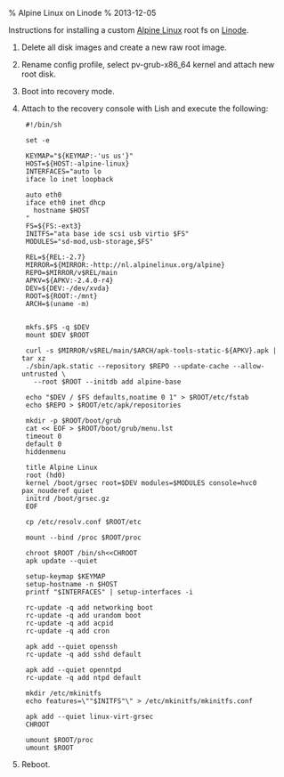% Alpine Linux on Linode
% 2013-12-05

Instructions for installing a custom [Alpine Linux][] root fs on
[Linode][].

1. Delete all disk images and create a new raw root image.
2. Rename config profile, select pv-grub-x86_64 kernel and
   attach new root disk.
3. Boot into recovery mode.
4. Attach to the recovery console with Lish and execute the following:

        #!/bin/sh

        set -e

        KEYMAP="${KEYMAP:-'us us'}"
        HOST=${HOST:-alpine-linux}
        INTERFACES="auto lo
        iface lo inet loopback

        auto eth0
        iface eth0 inet dhcp
          hostname $HOST
        "
        FS=${FS:-ext3}
        INITFS="ata base ide scsi usb virtio $FS"
        MODULES="sd-mod,usb-storage,$FS"

        REL=${REL:-2.7}
        MIRROR=${MIRROR:-http://nl.alpinelinux.org/alpine}
        REPO=$MIRROR/v$REL/main
        APKV=${APKV:-2.4.0-r4}
        DEV=${DEV:-/dev/xvda}
        ROOT=${ROOT:-/mnt}
        ARCH=$(uname -m)


        mkfs.$FS -q $DEV
        mount $DEV $ROOT

        curl -s $MIRROR/v$REL/main/$ARCH/apk-tools-static-${APKV}.apk | tar xz
        ./sbin/apk.static --repository $REPO --update-cache --allow-untrusted \
          --root $ROOT --initdb add alpine-base

        echo "$DEV / $FS defaults,noatime 0 1" > $ROOT/etc/fstab
        echo $REPO > $ROOT/etc/apk/repositories

        mkdir -p $ROOT/boot/grub
        cat << EOF > $ROOT/boot/grub/menu.lst
        timeout 0
        default 0
        hiddenmenu

        title Alpine Linux
        root (hd0)
        kernel /boot/grsec root=$DEV modules=$MODULES console=hvc0 pax_nouderef quiet
        initrd /boot/grsec.gz
        EOF

        cp /etc/resolv.conf $ROOT/etc

        mount --bind /proc $ROOT/proc

        chroot $ROOT /bin/sh<<CHROOT
        apk update --quiet 

        setup-keymap $KEYMAP
        setup-hostname -n $HOST
        printf "$INTERFACES" | setup-interfaces -i

        rc-update -q add networking boot
        rc-update -q add urandom boot
        rc-update -q add acpid
        rc-update -q add cron

        apk add --quiet openssh
        rc-update -q add sshd default

        apk add --quiet openntpd
        rc-update -q add ntpd default

        mkdir /etc/mkinitfs
        echo features=\""$INITFS"\" > /etc/mkinitfs/mkinitfs.conf

        apk add --quiet linux-virt-grsec
        CHROOT

        umount $ROOT/proc
        umount $ROOT

5. Reboot.

[Alpine Linux]: http://alpinelinux.org/
[Linode]: https://www.linode.com/
